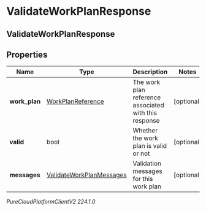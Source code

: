 # ValidateWorkPlanResponse

## ValidateWorkPlanResponse

## Properties

|Name | Type | Description | Notes|
|------------ | ------------- | ------------- | -------------|
| **work_plan** | [WorkPlanReference](WorkPlanReference) | The work plan reference associated with this response | [optional] |
| **valid** | bool | Whether the work plan is valid or not | [optional] |
| **messages** | [ValidateWorkPlanMessages](ValidateWorkPlanMessages) | Validation messages for this work plan | [optional] |



_PureCloudPlatformClientV2 224.1.0_
